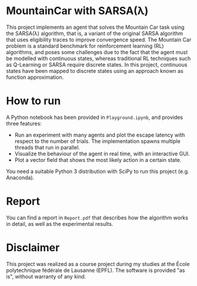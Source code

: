 ﻿# MountainCar with SARSA(λ)
This project implements an agent that solves the Mountain Car task using the SARSA(λ) algorithm, that is, a variant of the original SARSA algorithm that uses eligibility traces to improve convergence speed.
The Mountain Car problem is a standard benchmark for reinforcement learning (RL) algorithms, and poses some challenges due to the fact that the agent must be modelled with continuous states, whereas traditional RL techniques such as Q-Learning or SARSA require discrete states. In this project, continuous states have been mapped to discrete states using an approach known as function approximation.

# How to run
A Python notebook has been provided in `Playground.ipynb`, and provides three features:
* Run an experiment with many agents and plot the escape latency with respect to the number of trials. The implementation spawns multiple threads that run in parallel.
* Visualize the behaviour of the agent in real time, with an interactive GUI.
* Plot a vector field that shows the most likely action in a certain state.

You need a suitable Python 3 distribution with SciPy to run this project (e.g. Anaconda).

# Report
You can find a report in `Report.pdf` that describes how the algorithm works in detail, as well as the experimental results.

# Disclaimer
This project was realized as a course project during my studies at the École polytechnique fédérale de Lausanne (EPFL). The software is provided "as is", without warranty of any kind.
